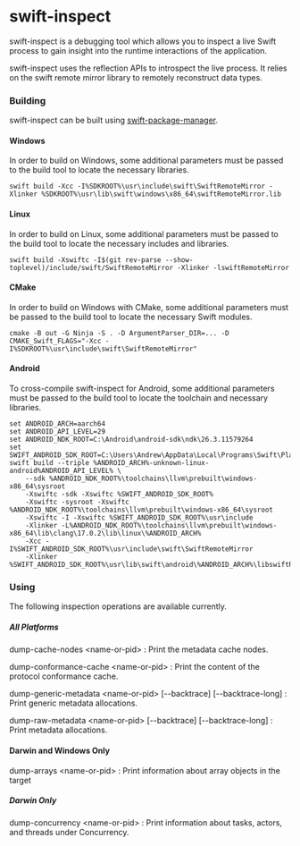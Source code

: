 # swift-inspect

swift-inspect is a debugging tool which allows you to inspect a live Swift process to gain insight into the runtime interactions of the application.

swift-inspect uses the reflection APIs to introspect the live process.  It relies on the swift remote mirror library to remotely reconstruct data types.

### Building

swift-inspect can be built using [swift-package-manager](https://github.com/swiftlang/swift-package-manager).

#### Windows

In order to build on Windows, some additional parameters must be passed to the build tool to locate the necessary libraries.

~~~
swift build -Xcc -I%SDKROOT%\usr\include\swift\SwiftRemoteMirror -Xlinker %SDKROOT%\usr\lib\swift\windows\x86_64\swiftRemoteMirror.lib
~~~

#### Linux

In order to build on Linux, some additional parameters must be passed to the build tool to locate the necessary includes and libraries.

~~~
swift build -Xswiftc -I$(git rev-parse --show-toplevel)/include/swift/SwiftRemoteMirror -Xlinker -lswiftRemoteMirror
~~~

#### CMake

In order to build on Windows with CMake, some additional parameters must be passed to the build tool to locate the necessary Swift modules.

~~~
cmake -B out -G Ninja -S . -D ArgumentParser_DIR=... -D CMAKE_Swift_FLAGS="-Xcc -I%SDKROOT%\usr\include\swift\SwiftRemoteMirror"
~~~

#### Android

To cross-compile swift-inspect for Android, some additional parameters must be passed to the build tool to locate the toolchain and necessary libraries.

~~~
set ANDROID_ARCH=aarch64
set ANDROID_API_LEVEL=29
set ANDROID_NDK_ROOT=C:\Android\android-sdk\ndk\26.3.11579264
set SWIFT_ANDROID_SDK_ROOT=C:\Users\Andrew\AppData\Local\Programs\Swift\Platforms\0.0.0\Android.platform\Developer\SDKs\Android.sdk
swift build --triple %ANDROID_ARCH%-unknown-linux-android%ANDROID_API_LEVEL% \
    --sdk %ANDROID_NDK_ROOT%\toolchains\llvm\prebuilt\windows-x86_64\sysroot
    -Xswiftc -sdk -Xswiftc %SWIFT_ANDROID_SDK_ROOT%
    -Xswiftc -sysroot -Xswiftc %ANDROID_NDK_ROOT%\toolchains\llvm\prebuilt\windows-x86_64\sysroot
    -Xswiftc -I -Xswiftc %SWIFT_ANDROID_SDK_ROOT%\usr\include
    -Xlinker -L%ANDROID_NDK_ROOT%\toolchains\llvm\prebuilt\windows-x86_64\lib\clang\17.0.2\lib\linux\%ANDROID_ARCH%
    -Xcc -I%SWIFT_ANDROID_SDK_ROOT%\usr\include\swift\SwiftRemoteMirror
    -Xlinker %SWIFT_ANDROID_SDK_ROOT%\usr\lib\swift\android\%ANDROID_ARCH%\libswiftRemoteMirror.so
~~~

### Using

The following inspection operations are available currently.

##### All Platforms

dump-cache-nodes &lt;name-or-pid&gt;
: Print the metadata cache nodes.

dump-conformance-cache &lt;name-or-pid&gt;
: Print the content of the protocol conformance cache.

dump-generic-metadata &lt;name-or-pid&gt; [--backtrace] [--backtrace-long]
: Print generic metadata allocations.

dump-raw-metadata &lt;name-or-pid&gt; [--backtrace] [--backtrace-long]
: Print metadata allocations.

#### Darwin and Windows Only

dump-arrays &lt;name-or-pid&gt;
: Print information about array objects in the target

##### Darwin Only

dump-concurrency &lt;name-or-pid&gt;
: Print information about tasks, actors, and threads under Concurrency.

